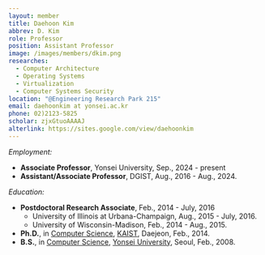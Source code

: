 ```yaml
---
layout: member
title: Daehoon Kim
abbrev: D. Kim
role: Professor
position: Assistant Professor
image: /images/members/dkim.png
researches:
  - Computer Architecture
  - Operating Systems
  - Virtualization
  - Computer Systems Security
location: "@Engineering Research Park 215"
email: daehoonkim at yonsei.ac.kr
phone: 02)2123-5825
scholar: zjxGtuoAAAAJ
alterlink: https://sites.google.com/view/daehoonkim
---
```


<div class="bigspacer"></div>

*Employment:*

* **Associate Professor**, Yonsei University, Sep., 2024 - present
* **Assistant/Associate Professor**, DGIST, Aug., 2016 - Aug., 2024.

*Education:*

* **Postdoctoral Research Associate**, Feb., 2014 - July, 2016
  * University of Illinois at Urbana-Champaign, Aug., 2015 - July, 2016.
  * University of Wisconsin-Madison, Feb., 2014 - Aug., 2015. 
* **Ph.D.**, in [Computer Science](http://cs.kaist.ac.kr/), [KAIST](http://www.kaist.ac.kr/), Daejeon, Feb., 2014.
* **B.S.**, in [Computer Science](http://cs.yonsei.ac.kr/), [Yonsei University](http://www.yonsei.ac.kr/), Seoul, Feb., 2008.

